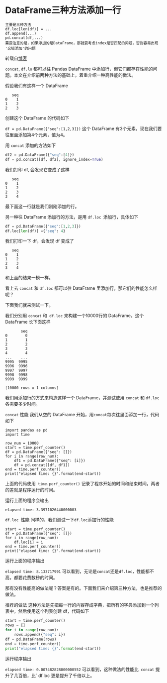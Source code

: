 # DataFrame三种方法添加一行

```
主要是三种方法
df.loc[len(df)] = ...
df.append(...)
pd.concat(df,...)
需要注意的是，如果添加的是DataFrame，那就要考虑index是否匹配的问题，否则容易出现 '交错添加'的问题
```
转载自[博客](https://shenzq.com/how-to-add-row-to-pandas-dataframe.html)


`concat`, `df.lo` 都可以往 Pandas DataFrame 中添加行，但它们都存在性能的问题。本文在介绍前两种方法的基础上，着重介绍一种高性能的做法。

假设我们有这样一个 DataFrame

```
   seq
0    1
1    2
2    3
```

创建这个 DataFrame 的代码如下

`df = pd.DataFrame({"seq":[1,2,3]})`
这个 DataFrame 有3个元素，现在我们要往里面添加第4个元素，值为4。

用 `concat` 添加的方法如下
```python
df2 = pd.DataFrame({"seq":[4]})
df = pd.concat([df, df2], ignore_index=True)
```
我们打印 df, 会发现它变成了这样
```
   seq
0    1
1    2
2    3
3    4
```
最下面这一行就是我们刚刚添加的行。

另一种往 DataFrame 添加行的方法，是用 `df.loc `添加行，具体如下
```python
df = pd.DataFrame({"seq":[1,2,3]})
df.loc[len(df)] ={"seq": 4}
```
我们打印一下 df，会发现 df 变成了
```
   seq
0    1
1    2
2    3
3    4
```
和上面的结果一模一样。

看上去 `concat` 和 `df.loc` 都可以往 DataFrame 里添加行，那它们的性能怎么样呢？

下面我们就来测试一下。

我们分别用 `concat` 和` df.loc` 来构建一个10000行的 DataFrame。这个 DataFrame 长下面这样
```
       seq
0        0
1        1
2        2
3        3
4        4
...    ...
9995  9995
9996  9996
9997  9997
9998  9998
9999  9999

[10000 rows x 1 columns]
```
我们用添加行的方式来构造这样一个 DataFrame，并测试使用 `concat` 和 `df.loc` 各需要多少时间。

`concat` 性能
我们从空的 DataFrame 开始，用` concat `每次往里面添加一行，代码如下
```pyhton
import pandas as pd
import time

row_num = 10000
start = time.perf_counter()
df = pd.DataFrame({"seq": []})
for i in range(row_num):
    df1 = pd.DataFrame({"seq": [i]})
    df = pd.concat([df, df1])
end = time.perf_counter()
print("elapsed time: {}".format(end-start))
```
上面的代码使用` time.perf_counter()` 记录了程序开始的时间和结束时间，两者的差就是程序运行的时间。

运行上面的程序会输出

`elapsed time: 3.3971026440000003`


`df.loc `性能
同样的，我们测试一下` df.loc `添加行的性能
```pyhton
start = time.perf_counter()
df = pd.DataFrame({"seq": []})
for i in range(row_num):
    df.loc[i] = i
end = time.perf_counter()
print("elapsed time: {}".format(end-start))
```
运行上面的程序输出

`elapsed time: 8.133717991`
可以看到，无论是` concat `还是` df.loc `，性能都不高，都要花费数秒的时间。

那有没有性能高的做法呢？答案是有的。下面我们来介绍第三种方法，也是推荐的做法。

推荐的做法
这种方法是先把每一行的内容存成字典，把所有的字典添加到一个列表中，然后使用这个列表创建 df，代码如下
```python
start = time.perf_counter()
rows = []
for i in range(row_num):
    rows.append({"seq": i})
df = pd.DataFrame(rows)
end = time.perf_counter()
print("elapsed time: {}".format(end-start))
```
运行程序输出

`elapsed time: 0.007482828000000552`
可以看到，这种做法的性能比` concat` 提升了几百倍，比` df.loc 更是提升了千倍以上。
